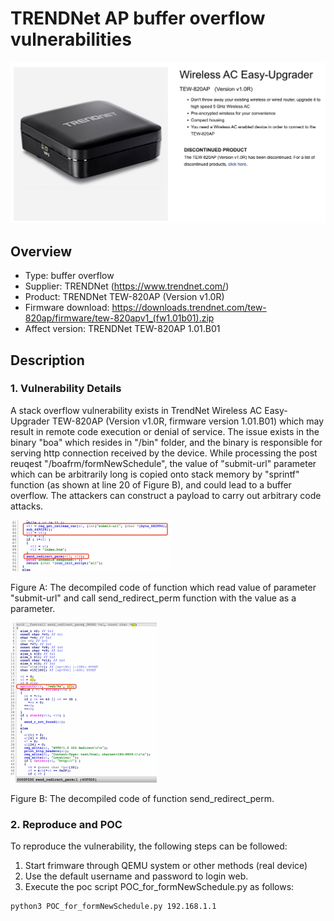 # TRENDNet AP buffer overflow vulnerabilities

![image-20221027101724040](../image-20221027101724040.png)

## Overview

* Type: buffer overflow
* Supplier: TRENDNet  (https://www.trendnet.com/)
* Product: TRENDNet TEW-820AP (Version v1.0R)
* Firmware download: https://downloads.trendnet.com/tew-820ap/firmware/tew-820apv1_(fw1.01b01).zip
* Affect version: TRENDNet TEW-820AP 1.01.B01



## Description

### 1. Vulnerability Details

A stack overflow vulnerability exists in TrendNet Wireless AC Easy-Upgrader TEW-820AP (Version v1.0R, firmware version 1.01.B01) which may result in remote code execution or denial of service. The issue exists in the binary "boa" which resides in "/bin" folder, and the binary is responsible for serving http connection received by the device. While processing the post reuqest "/boafrm/formNewSchedule", the value of "submit-url" parameter which can be arbitrarily long is copied onto stack memory by "sprintf" function (as shown at line 20 of Figure B), and could lead to a buffer overflow. The attackers can construct a payload to carry out arbitrary code attacks.



 <img src="./image/image-20221027104231703.png" alt="image-20221027104231703" style="zoom:25%;" />

Figure A: The decompiled code of function which read value of parameter "submit-url" and call send_redirect_perm function with the value as a parameter.

<img src="./image/image-20221027104500584.png" alt="image-20221027104500584" style="zoom:25%;" />

Figure B: The decompiled code of function send_redirect_perm.



### 2. Reproduce and POC

To reproduce the vulnerability, the following steps can be followed:

1. Start frimware through QEMU system or other methods (real device)
2. Use the default username and password to login web.
3. Execute the poc script POC_for_formNewSchedule.py as follows:

```bash
python3 POC_for_formNewSchedule.py 192.168.1.1
```

